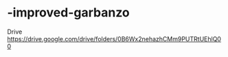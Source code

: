 # -improved-garbanzo

Drive   https://drive.google.com/drive/folders/0B6Wx2nehazhCMm9PUTRtUEhlQ00



